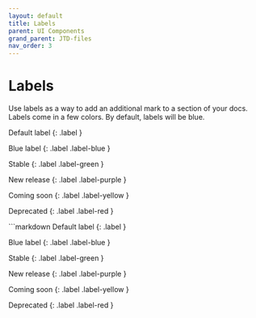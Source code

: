 ```yaml
---
layout: default
title: Labels
parent: UI Components
grand_parent: JTD-files
nav_order: 3
---
```


# Labels

Use labels as a way to add an additional mark to a section of your docs. Labels come in a few colors. By default, labels will be blue.

<div class="code-example" markdown="1">
Default label
{: .label }

Blue label
{: .label .label-blue }

Stable
{: .label .label-green }

New release
{: .label .label-purple }

Coming soon
{: .label .label-yellow }

Deprecated
{: .label .label-red }
</div>
```markdown
Default label
{: .label }

Blue label
{: .label .label-blue }

Stable
{: .label .label-green }

New release
{: .label .label-purple }

Coming soon
{: .label .label-yellow }

Deprecated
{: .label .label-red }
```
